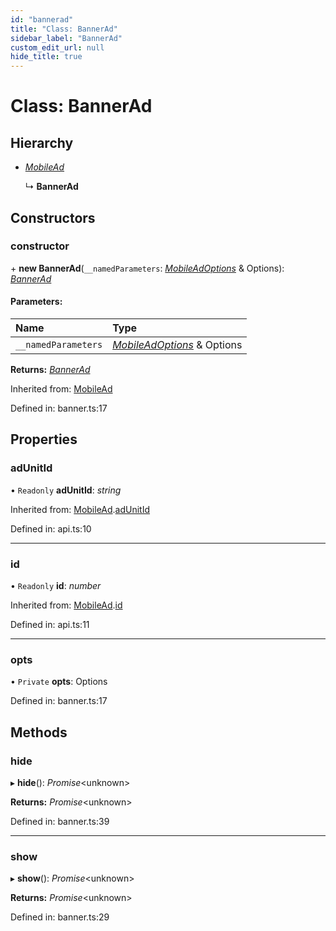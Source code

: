 ```yaml
---
id: "bannerad"
title: "Class: BannerAd"
sidebar_label: "BannerAd"
custom_edit_url: null
hide_title: true
---
```


# Class: BannerAd

## Hierarchy

* [*MobileAd*](mobilead.md)

  ↳ **BannerAd**

## Constructors

### constructor

\+ **new BannerAd**(`__namedParameters`: [*MobileAdOptions*](../index.md#mobileadoptions) & Options): [*BannerAd*](bannerad.md)

#### Parameters:

Name | Type |
:------ | :------ |
`__namedParameters` | [*MobileAdOptions*](../index.md#mobileadoptions) & Options |

**Returns:** [*BannerAd*](bannerad.md)

Inherited from: [MobileAd](mobilead.md)

Defined in: banner.ts:17

## Properties

### adUnitId

• `Readonly` **adUnitId**: *string*

Inherited from: [MobileAd](mobilead.md).[adUnitId](mobilead.md#adunitid)

Defined in: api.ts:10

___

### id

• `Readonly` **id**: *number*

Inherited from: [MobileAd](mobilead.md).[id](mobilead.md#id)

Defined in: api.ts:11

___

### opts

• `Private` **opts**: Options

Defined in: banner.ts:17

## Methods

### hide

▸ **hide**(): *Promise*<unknown\>

**Returns:** *Promise*<unknown\>

Defined in: banner.ts:39

___

### show

▸ **show**(): *Promise*<unknown\>

**Returns:** *Promise*<unknown\>

Defined in: banner.ts:29
